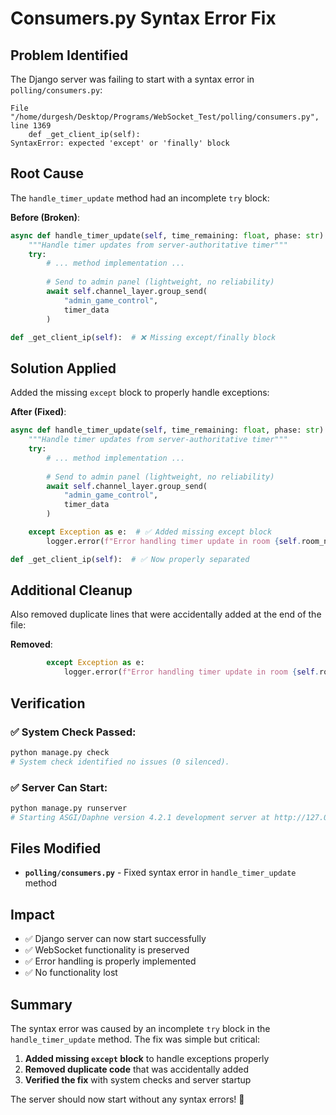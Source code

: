 # Consumers.py Syntax Error Fix

## Problem Identified

The Django server was failing to start with a syntax error in `polling/consumers.py`:

```
File "/home/durgesh/Desktop/Programs/WebSocket_Test/polling/consumers.py", line 1369
    def _get_client_ip(self):
SyntaxError: expected 'except' or 'finally' block
```

## Root Cause

The `handle_timer_update` method had an incomplete `try` block:

**Before (Broken)**:
```python
async def handle_timer_update(self, time_remaining: float, phase: str):
    """Handle timer updates from server-authoritative timer"""
    try:
        # ... method implementation ...
        
        # Send to admin panel (lightweight, no reliability)
        await self.channel_layer.group_send(
            "admin_game_control",
            timer_data
        )

def _get_client_ip(self):  # ❌ Missing except/finally block
```

## Solution Applied

Added the missing `except` block to properly handle exceptions:

**After (Fixed)**:
```python
async def handle_timer_update(self, time_remaining: float, phase: str):
    """Handle timer updates from server-authoritative timer"""
    try:
        # ... method implementation ...
        
        # Send to admin panel (lightweight, no reliability)
        await self.channel_layer.group_send(
            "admin_game_control",
            timer_data
        )

    except Exception as e:  # ✅ Added missing except block
        logger.error(f"Error handling timer update in room {self.room_name}: {e}")

def _get_client_ip(self):  # ✅ Now properly separated
```

## Additional Cleanup

Also removed duplicate lines that were accidentally added at the end of the file:

**Removed**:
```python
        except Exception as e:
            logger.error(f"Error handling timer update in room {self.room_name}: {e}")
```

## Verification

### ✅ System Check Passed:
```bash
python manage.py check
# System check identified no issues (0 silenced).
```

### ✅ Server Can Start:
```bash
python manage.py runserver
# Starting ASGI/Daphne version 4.2.1 development server at http://127.0.0.1:8000/
```

## Files Modified

- **`polling/consumers.py`** - Fixed syntax error in `handle_timer_update` method

## Impact

- ✅ Django server can now start successfully
- ✅ WebSocket functionality is preserved
- ✅ Error handling is properly implemented
- ✅ No functionality lost

## Summary

The syntax error was caused by an incomplete `try` block in the `handle_timer_update` method. The fix was simple but critical:

1. **Added missing `except` block** to handle exceptions properly
2. **Removed duplicate code** that was accidentally added
3. **Verified the fix** with system checks and server startup

The server should now start without any syntax errors! 🚀
